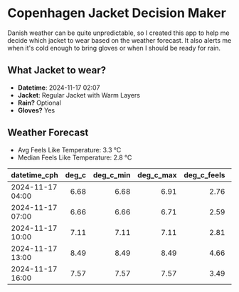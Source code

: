 
# Copenhagen Jacket Decision Maker

Danish weather can be quite unpredictable, so I created this app to help me decide which jacket to wear based on the weather forecast. 
It also alerts me when it's cold enough to bring gloves or when I should be ready for rain.

## What Jacket to wear?

- **Datetime**: 2024-11-17 02:07
- **Jacket**: Regular Jacket with Warm Layers
- **Rain?** Optional
- **Gloves?** Yes

## Weather Forecast
- Avg Feels Like Temperature: 3.3 °C
- Median Feels Like Temperature: 2.8 °C

| datetime_cph     |   deg_c |   deg_c_min |   deg_c_max |   deg_c_feels | weather   | wind   | rain   |
|:-----------------|--------:|------------:|------------:|--------------:|:----------|:-------|:-------|
| 2024-11-17 04:00 |    6.68 |        6.68 |        6.91 |          2.76 | Rain      | High   | Low    |
| 2024-11-17 07:00 |    6.66 |        6.66 |        6.71 |          2.59 | Clouds    | High   | None   |
| 2024-11-17 10:00 |    7.11 |        7.11 |        7.11 |          2.81 | Clouds    | High   | None   |
| 2024-11-17 13:00 |    8.49 |        8.49 |        8.49 |          4.66 | Clouds    | High   | None   |
| 2024-11-17 16:00 |    7.57 |        7.57 |        7.57 |          3.49 | Clouds    | High   | None   |
        
